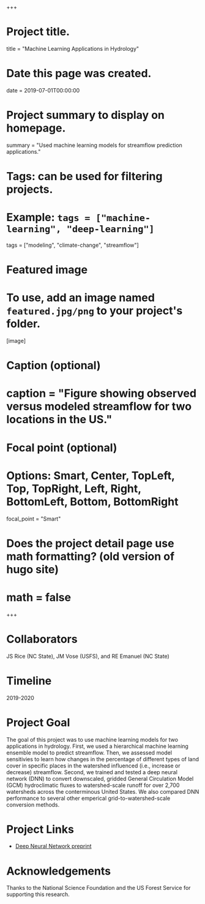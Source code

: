+++
# Project title.
title = "Machine Learning Applications in Hydrology"

# Date this page was created.
date = 2019-07-01T00:00:00

# Project summary to display on homepage.
summary = "Used machine learning models for streamflow prediction applications."

# Tags: can be used for filtering projects.
# Example: `tags = ["machine-learning", "deep-learning"]`
tags = ["modeling", "climate-change", "streamflow"]

# Featured image
# To use, add an image named `featured.jpg/png` to your project's folder.
[image]
# Caption (optional)
#  caption = "Figure showing observed versus modeled streamflow for two locations in the US."

# Focal point (optional)
# Options: Smart, Center, TopLeft, Top, TopRight, Left, Right, BottomLeft, Bottom, BottomRight
  focal_point = "Smart"

# Does the project detail page use math formatting? (old version of hugo site)
# math = false

+++

# Collaborators
JS Rice (NC State), JM Vose (USFS), and RE Emanuel (NC State)

# Timeline
2019-2020

# Project Goal
The goal of this project was to use machine learning models for two applications in hydrology. First, we used a hierarchical machine learning ensemble model to predict streamflow. Then, we assessed model sensitivies to learn how changes in the percentage of different types of land cover in specific places in the watershed influenced (i.e., increase or decrease) streamflow. Second, we trained and tested a deep neural network (DNN) to convert downscaled, gridded General Circulation Model (GCM) hydroclimatic fluxes to watershed-scale runoff for over 2,700 watersheds across the conterminous United States. We also compared DNN performance to several other emperical grid-to-watershed-scale conversion methods.

# Project Links
- [Deep Neural Network preprint](https://eartharxiv.org/awqjg/)

# Acknowledgements
Thanks to the National Science Foundation and the US Forest Service for supporting this research.

